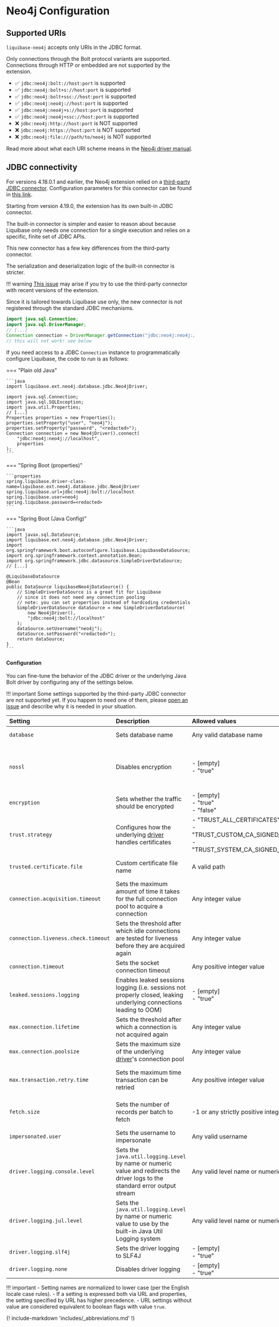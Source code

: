 # Neo4j Configuration

## Supported URIs

`liquibase-neo4j` accepts only URIs in the JDBC format.

Only connections through the Bolt protocol variants are supported.
Connections through HTTP or embedded are not supported by the extension.

- ✅ `jdbc:neo4j:bolt://host:port` is supported
- ✅ `jdbc:neo4j:bolt+s://host:port` is supported
- ✅ `jdbc:neo4j:bolt+ssc://host:port` is supported
- ✅ `jdbc:neo4j:neo4j://host:port` is supported
- ✅ `jdbc:neo4j:neo4j+s://host:port` is supported
- ✅ `jdbc:neo4j:neo4j+ssc://host:port` is supported
- ❌ `jdbc:neo4j:http://host:port` is NOT supported
- ❌ `jdbc:neo4j:https://host:port` is NOT supported
- ❌ `jdbc:neo4j:file:///path/to/neo4j` is NOT supported

Read more about what each URI scheme means in the [Neo4j driver manual](https://neo4j.com/docs/java-manual/current/client-applications/#_examples).

## JDBC connectivity

For versions 4.18.0.1 and earlier, the Neo4j extension relied on a [third-party JDBC connector](https://github.com/neo4j-contrib/neo4j-jdbc).
Configuration parameters for this connector can be found in [this link](https://github.com/neo4j-contrib/neo4j-jdbc#list-of-supported-neo4j-configuration-parameters).

Starting from version 4.19.0, the extension has its own built-in JDBC connector.

The built-in connector is simpler and easier to reason about because Liquibase only needs one connection for a single execution and relies on a specific, finite set of JDBC APIs.

This new connector has a few key differences from the third-party connector.

The serialization and deserialization logic of the built-in connector is stricter.

!!! warning
    [This issue](https://github.com/neo4j-contrib/neo4j-jdbc/issues/412) may arise if you try to use the third-party connector with recent versions of the extension.

Since it is tailored towards Liquibase use only, the new connector is not registered through the standard JDBC mechanisms.

```java
import java.sql.Connection;
import java.sql.DriverManager;
// [...]
Connection connection = DriverManager.getConnection("jdbc:neo4j:neo4j://localhost", "neo4j", "<redacted>");
// this will not work! see below
```

If you need access to a JDBC `Connection` instance to programmatically configure Liquibase, the code to run is as follows:

=== "Plain old Java"

    ```java
    import liquibase.ext.neo4j.database.jdbc.Neo4jDriver;

    import java.sql.Connection;
    import java.sql.SQLException;
    import java.util.Properties;
    // [...]
    Properties properties = new Properties();
    properties.setProperty("user", "neo4j");
    properties.setProperty("password", "<redacted>");
    Connection connection = new Neo4jDriver().connect(
        "jdbc:neo4j:neo4j://localhost",
        properties
    );
    ```

=== "Spring Boot (properties)"

    ```properties
    spring.liquibase.driver-class-name=liquibase.ext.neo4j.database.jdbc.Neo4jDriver
    spring.liquibase.url=jdbc:neo4j:bolt://localhost
    spring.liquibase.user=neo4j
    spring.liquibase.password=<redacted>
    ```

=== "Spring Boot (Java Config)"

    ```java
    import javax.sql.DataSource;
    import liquibase.ext.neo4j.database.jdbc.Neo4jDriver;
    import org.springframework.boot.autoconfigure.liquibase.LiquibaseDataSource;
    import org.springframework.context.annotation.Bean;
    import org.springframework.jdbc.datasource.SimpleDriverDataSource;
    // [...]

    @LiquibaseDataSource
    @Bean
    public DataSource liquibaseNeo4jDataSource() {
        // SimpleDriverDataSource is a great fit for Liquibase
        // since it does not need any connection pooling
        // note: you can set properties instead of hardcoding credentials
        SimpleDriverDataSource dataSource = new SimpleDriverDataSource(
            new Neo4jDriver(),
            "jdbc:neo4j:bolt://localhost"
        );
        dataSource.setUsername("neo4j");
        dataSource.setPassword("<redacted>");
        return dataSource;
    }
    ```

#### Configuration

You can fine-tune the behavior of the JDBC driver or the underlying Java Bolt driver by configuring any of the settings
below.

!!! important
    Some settings supported by the third-party JDBC connector are not supported yet. If you happen to need one of them, please
    [open an issue](https://github.com/liquibase/liquibase-neo4j/issues/new) and describe why it is needed in your situation.

<style>
table:nth-of-type(1) {
    display:table;
    width:100%;
}
table:nth-of-type(1) th:nth-of-type(2) {
    width:100%;
}
</style>

| Setting                             | Description                                                                                                                   | Allowed values                                                                                                       | URL? | Properties? | Remarks                                                                                                                                                                                             |
|:------------------------------------|:------------------------------------------------------------------------------------------------------------------------------|:---------------------------------------------------------------------------------------------------------------------|:-----|:------------|:----------------------------------------------------------------------------------------------------------------------------------------------------------------------------------------------------|
| `database`                          | Sets database name                                                                                                            | Any valid database name                                                                                              | yes  | yes         | This setting is only available for Neo4j 4+ servers                                                                                                                                                 |
| `nossl`                             | Disables encryption                                                                                                           | - [empty]<br/>- "true"                                                                                               | yes  | yes         | "false" has no effect.<br/>Using this setting in conjunction with `encryption` or with an incompatible URI scheme is unspecified.<br/>Favour the appropriate URL scheme instead (`bolt` or `neo4j`) |
| `encryption`                        | Sets whether the traffic should be encrypted                                                                                  | - [empty]<br/>- "true"<br/>- "false"                                                                                 | yes  | yes         | Using this setting in conjunction with `nossl` is unspecified. Favour the appropriate URL scheme instead                                                                                            |
| `trust.strategy`                    | Configures how the underlying [driver](https://github.com/neo4j/neo4j-java-driver) handles certificates                       | - "TRUST_ALL_CERTIFICATES" <br/>- "TRUST_CUSTOM_CA_SIGNED_CERTIFICATES" <br/>- "TRUST_SYSTEM_CA_SIGNED_CERTIFICATES" | yes  | yes         | "TRUST_CUSTOM_CA_SIGNED_CERTIFICATES" requires the setting "trusted.certificate.file"                                                                                                               |
| `trusted.certificate.file`          | Custom certificate file name                                                                                                  | A valid path                                                                                                         | yes  | yes         | Only used in combination with the "TRUST_CUSTOM_CA_SIGNED_CERTIFICATES" trust strategy                                                                                                              |
| `connection.acquisition.timeout`    | Sets the maximum amount of time it takes for the full connection pool to acquire a connection                                 | Any integer value                                                                                                    | yes  | yes         | The value is in milliseconds.                                                                                                                                                                       |
| `connection.liveness.check.timeout` | Sets the threshold after which idle connections are tested for liveness before they are acquired again                        | Any integer value                                                                                                    | yes  | yes         | The value is in minutes.                                                                                                                                                                            |
| `connection.timeout`                | Sets the socket connection timeout                                                                                            | Any positive integer value                                                                                           | yes  | yes         |                                                                                                                                                                                                     |
| `leaked.sessions.logging`           | Enables leaked sessions logging (i.e. sessions not properly closed, leaking underlying connections leading to OOM)            | - [empty]<br/>- "true"<br/>                                                                                          | yes  | yes         | "false" has no effect                                                                                                                                                                               |
| `max.connection.lifetime`           | Sets the threshold after which a connection is not acquired again                                                             | Any integer value                                                                                                    | yes  | yes         | The value is in milliseconds                                                                                                                                                                        |
| `max.connection.poolsize`           | Sets the maximum size of the underlying [driver](https://github.com/neo4j/neo4j-java-driver)'s connection pool                | Any integer value                                                                                                    | yes  | yes         | The extension now overrides the driver's default pool size to 1 (since `4.22.0.1`)                                                                                                                                                                                                    |
| `max.transaction.retry.time`        | Sets the maximum time transaction can be retried                                                                              | Any positive integer value                                                                                           | yes  | yes         | The value is in milliseconds.<br/>This setting is currently ineffective since the purpose-built JDBC connector does not rely on transaction functions                                               |
| `fetch.size`                        | Sets the number of records per batch to fetch                                                                                 | -1 or any strictly positive integer value                                                                            | yes  | yes         | This setting is only available for Neo4j 4+ servers<br/>-1 disables batching (and lead to memory issues, use with caution)                                                                          |
| `impersonated.user`                 | Sets the username to impersonate                                                                                              | Any valid username                                                                                                   | yes  | yes         | This setting is only available for Neo4j 4.4+ servers                                                                                                                                               |
| `driver.logging.console.level`      | Sets the `java.util.logging.Level` by name or numeric value and redirects the driver logs to the standard error output stream | Any valid level name or numeric value                                                                                | yes  | yes         | This setting is available since version `4.22.0.1` included                                                                                                                                         |
| `driver.logging.jul.level`          | Sets the `java.util.logging.Level` by name or numeric value to use by the built-in Java Util Logging system                   | Any valid level name or numeric value                                                                                | yes  | yes         | This setting is available since version `4.22.0.1` included                                                                                                                                         |
| `driver.logging.slf4j`              | Sets the driver logging to SLF4J                                                                                              | - [empty]<br/>- "true"<br/>                                                                                          | yes  | yes         | This setting is available since version `4.22.0.1` included                                                                                                                                         |
| `driver.logging.none`               | Disables driver logging                                                                                                       | - [empty]<br/>- "true"<br/>                                                                                          | yes  | yes         | This setting is available since version `4.22.0.1` included                                                                                                                                         |

!!! important
    - Setting names are normalized to lower case (per the English locale case rules).
    - If a setting is expressed both via URL and properties, the setting specified by URL has higher precedence.
    - URL settings without value are considered equivalent to boolean flags with value `true`.

{! include-markdown 'includes/_abbreviations.md' !}
